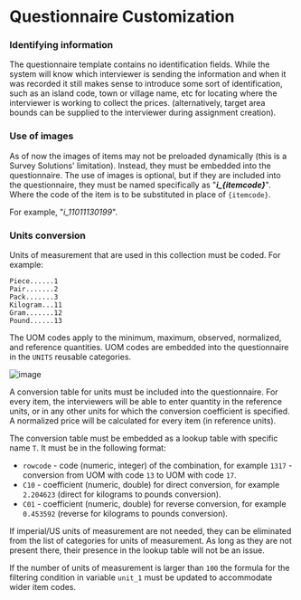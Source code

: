 # Questionnaire Customization

### Identifying information
The questionnaire template contains no identification fields. While the system will
know which interviewer is sending the information and when it was recorded it still
makes sense to introduce some sort of identification, such as an island code, town
or village name, etc for locating where the interviewer is working to collect the
prices. (alternatively, target area bounds can be supplied to the interviewer during
assignment creation).

### Use of images

As of now the images of items may not be preloaded dynamically (this is a Survey 
Solutions' limitation). Instead, they must be embedded into the questionnaire. 
The use of images is optional, but if they are included into the questionnaire, 
they must be named specifically as "***i_{itemcode}***". Where the code of the 
item is to be substituted in place of `{itemcode}`. 

For example, "*i_11011130199*".

### Units conversion
Units of measurement that are used in this collection must be coded. For example:

```
Piece......1
Pair.......2
Pack.......3
Kilogram...11
Gram.......12
Pound......13
```

The UOM codes apply to the minimum, maximum, observed, normalized, and reference quantities.
UOM codes are embedded into the questionnaire in the `UNITS` reusable categories.

![image](https://github.com/user-attachments/assets/0d644feb-25ce-4889-83f8-ef5f90de7ff5)


A conversion table for units must be included into the questionnaire. For every 
item, the interviewers will be able to enter quantity in the reference units, or 
in any other units for which the conversion coefficient is specified. A normalized 
price will be calculated for every item (in reference units).

The conversion table must be embedded as a lookup table with specific name `T`. It must be in 
the following format:

- `rowcode` - code (numeric, integer) of the combination, for example `1317` - conversion
from UOM with code `13` to UOM with code `17`.
- `C10` - coefficient (numeric, double) for direct conversion, for example `2.204623` (direct for kilograms to pounds conversion).
- `C01` - coefficient (numeric, double) for reverse conversion, for example `0.453592` (reverse for kilograms to pounds conversion).

If imperial/US units of measurement are not needed, they can be eliminated from the 
list of categories for units of measurement. As long as they are not present there, 
their presence in the lookup table will not be an issue.

If the number of units of measurement is larger than `100` the formula for the 
filtering condition in variable `unit_1` must be updated to accommodate wider 
item codes.
